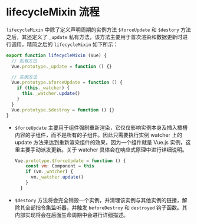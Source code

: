 # lifecycleMixin 流程

`lifecycleMixin` 中除了定义声明周期的实例方法 `$forceUpdate` 和 `$destory` 方法之后，其还定义了 `_update` 私有方法，该方法主要用于首次渲染和数据更新时进行调用，精简之后的 `lifecycleMixin` 如下所示： 

```js
export function lifecycleMixin (Vue) {
  // 私有方法
  Vue.prototype._update = function () {}

  // 实例方法
  Vue.prototype.$forceUpdate = function () {
    if (this._watcher) {
      this._watcher.update()
    }
  }
  Vue.prototype.$destroy = function () {}
}
```

- `$forceUpdate` 主要用于组件强制重新渲染，它仅仅影响实例本身及插入插槽内容的子组件，而不是所有的子组件。因此只需要执行实例 watcher 上的 update 方法来达到重新渲染组件的效果，因为一个组件就是 Vue.js 实例，这里主要手动派发更新。关于 watcher 具体会在响应式原理中进行详细说明。

  ```js
  Vue.prototype.$forceUpdate = function () {
      const vm: Component = this
      if (vm._watcher) {
        vm._watcher.update()
      }
    }
  ```

- `$destory` 方法将会完全销毁一个实例，并清理该实例与其他实例的链接，解除其全部指令集监听器，并触发 `beforeDestroy` 和 `destroyed` 钩子函数。其内部实现将会在后面生命周期中会进行详细描述。